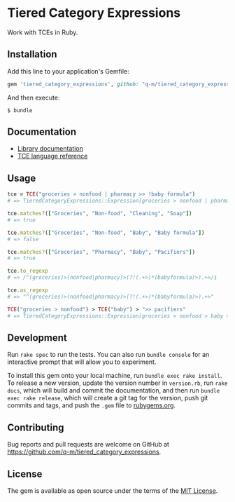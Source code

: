# Tiered Category Expressions

Work with TCEs in Ruby.

## Installation

Add this line to your application's Gemfile:

```ruby
gem 'tiered_category_expressions', github: "q-m/tiered_category_expressions"
```

And then execute:

    $ bundle

<!--
Or install it yourself as:

    $ gem install tiered_category_expressions
-->

## Documentation

  - [Library documentation](https://developers.thequestionmark.org/tiered_category_expressions)
  - [TCE language reference](https://developers.thequestionmark.org/tiered_category_expressions/file.LANGREF.html)

## Usage

```ruby
tce = TCE("groceries > nonfood | pharmacy >> !baby formula")
# => TieredCategoryExpressions::Expression[groceries > nonfood | pharmacy >> !baby formula]

tce.matches?(["Groceries", "Non-food", "Cleaning", "Soap"])
# => true

tce.matches?(["Groceries", "Non-food", "Baby", "Baby formula"])
# => false

tce.matches?(["Groceries", "Pharmacy", "Baby", "Pacifiers"])
# => true

tce.to_regexp
# => /^(groceries)>(nonfood|pharmacy)>(?!(.+>)*(babyformula)>).+>/i

tce.as_regexp
# => "^(groceries)>(nonfood|pharmacy)>(?!(.+>)*(babyformula)>).+>"

TCE("groceries > nonfood") > TCE("baby") > ">> pacifiers"
# => TieredCategoryExpressions::Expression[groceries > nonfood > baby >> pacifiers]
```

## Development

Run `rake spec` to run the tests. You can also run `bundle console` for an interactive prompt that will allow you to experiment.

To install this gem onto your local machine, run `bundle exec rake install`. To release a new version, update the version number in `version.rb`, run `rake docs`, which will build and commit the documentation, and then run `bundle exec rake release`, which will create a git tag for the version, push git commits and tags, and push the `.gem` file to [rubygems.org](https://rubygems.org).

## Contributing

Bug reports and pull requests are welcome on GitHub at https://github.com/q-m/tiered_category_expressions.

## License

The gem is available as open source under the terms of the [MIT License](http://opensource.org/licenses/MIT).
